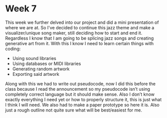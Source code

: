 # Week 7

This week we further delved into our project and did a mini presentation of where we are at. So I've decided to continue this jazz theme and make a visualizer/unique song maker, still deciding how to start and end it. Regardless I know that I am going to be splicing jazz songs and creating generative art from it. 
With this I know I need to learn certain things with coding:
- Using sound libraries
- Using databases or MIDI libraries
- Generating random artwork
- Exporting said artwork

Along with this we had to write out pseudocode, now I did this before the class because I read the announcement so my pseudocode isn’t using completely correct language but it should make sense. Also I don’t know exactly everything I need yet or how to properly structure it, this is just what I think I will need. We also had to make a paper prototype so here it is. Also just a rough outline not quite sure what will be best/easiest for me.

